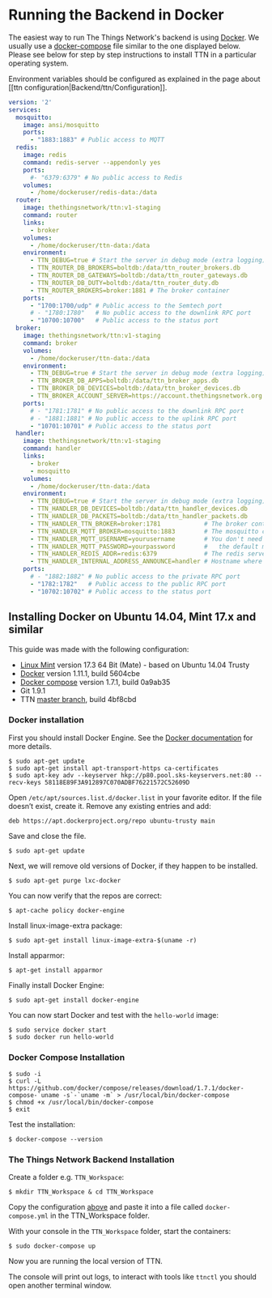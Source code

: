 # Running the Backend in Docker

The easiest way to run The Things Network's backend is using [Docker](https://www.docker.com/). We usually use a [docker-compose](https://docs.docker.com/compose/) file similar to the one displayed below. Please see below for step by step instructions to install TTN in a particular operating system.

Environment variables should be configured as explained in the page about [[ttn configuration|Backend/ttn/Configuration]].

```yaml
version: '2'
services:
  mosquitto:
    image: ansi/mosquitto
    ports:
      - "1883:1883" # Public access to MQTT
  redis:
    image: redis
    command: redis-server --appendonly yes
    ports:
      #- "6379:6379" # No public access to Redis
    volumes:
      - /home/dockeruser/redis-data:/data
  router:
    image: thethingsnetwork/ttn:v1-staging
    command: router
    links:
      - broker
    volumes:
      - /home/dockeruser/ttn-data:/data
    environment:
      - TTN_DEBUG=true # Start the server in debug mode (extra logging)
      - TTN_ROUTER_DB_BROKERS=boltdb:/data/ttn_router_brokers.db
      - TTN_ROUTER_DB_GATEWAYS=boltdb:/data/ttn_router_gateways.db
      - TTN_ROUTER_DB_DUTY=boltdb:/data/ttn_router_duty.db
      - TTN_ROUTER_BROKERS=broker:1881 # The broker container
    ports:
      - "1700:1700/udp" # Public access to the Semtech port
      # - "1780:1780"   # No public access to the downlink RPC port
      - "10700:10700"   # Public access to the status port
  broker:
    image: thethingsnetwork/ttn:v1-staging
    command: broker
    volumes:
      - /home/dockeruser/ttn-data:/data
    environment:
      - TTN_DEBUG=true # Start the server in debug mode (extra logging)
      - TTN_BROKER_DB_APPS=boltdb:/data/ttn_broker_apps.db
      - TTN_BROKER_DB_DEVICES=boltdb:/data/ttn_broker_devices.db
      - TTN_BROKER_ACCOUNT_SERVER=https://account.thethingsnetwork.org
    ports:
      # - "1781:1781" # No public access to the downlink RPC port
      # - "1881:1881" # No public access to the uplink RPC port
      - "10701:10701" # Public access to the status port
  handler:
    image: thethingsnetwork/ttn:v1-staging
    command: handler
    links:
      - broker
      - mosquitto
    volumes:
      - /home/dockeruser/ttn-data:/data
    environment:
      - TTN_DEBUG=true # Start the server in debug mode (extra logging)
      - TTN_HANDLER_DB_DEVICES=boltdb:/data/ttn_handler_devices.db
      - TTN_HANDLER_DB_PACKETS=boltdb:/data/ttn_handler_packets.db
      - TTN_HANDLER_TTN_BROKER=broker:1781            # The broker container
      - TTN_HANDLER_MQTT_BROKER=mosquitto:1883        # The mosquitto container
      - TTN_HANDLER_MQTT_USERNAME=yourusername        # You don't need this if you use
      - TTN_HANDLER_MQTT_PASSWORD=yourpassword        #   the default mosquitto server
      - TTN_HANDLER_REDIS_ADDR=redis:6379             # The redis server
      - TTN_HANDLER_INTERNAL_ADDRESS_ANNOUNCE=handler # Hostname where brokers can reach the handler
    ports:
      # - "1882:1882" # No public access to the private RPC port
      - "1782:1782"   # Public access to the public RPC port
      - "10702:10702" # Public access to the status port
```

## Installing Docker on Ubuntu 14.04, Mint 17.x and similar

This guide was made with the following configuration:

- [Linux Mint](https://linuxmint.com/) version 17.3 64 Bit (Mate) - based on Ubuntu 14.04 Trusty
- [Docker](https://www.docker.com/) version 1.11.1, build 5604cbe
- [Docker compose](https://docs.docker.com/compose/) version 1.7.1, build 0a9ab35
- Git 1.9.1
- TTN [master branch](https://github.com/TheThingsNetwork/ttn/commits/master), build 4bf8cbd

### Docker installation

First you should install Docker Engine. See the [Docker documentation](https://docs.docker.com/engine/installation/linux/ubuntulinux/) for more details.

```
$ sudo apt-get update
$ sudo apt-get install apt-transport-https ca-certificates
$ sudo apt-key adv --keyserver hkp://p80.pool.sks-keyservers.net:80 --recv-keys 58118E89F3A912897C070ADBF76221572C52609D
```

Open `/etc/apt/sources.list.d/docker.list` in your favorite editor. If the file doesn’t exist, create it. Remove any existing entries and add:

```
deb https://apt.dockerproject.org/repo ubuntu-trusty main
```

Save and close the file.

```
$ sudo apt-get update
```

Next, we will remove old versions of Docker, if they happen to be installed.

```
$ sudo apt-get purge lxc-docker
```

You can now verify that the repos are correct:

```
$ apt-cache policy docker-engine
```

Install linux-image-extra package:

```
$ sudo apt-get install linux-image-extra-$(uname -r)
```

Install apparmor:

```
$ apt-get install apparmor
```

Finally install Docker Engine:

```
$ sudo apt-get install docker-engine
```

You can now start Docker and test with the `hello-world` image:

```
$ sudo service docker start
$ sudo docker run hello-world
```

### Docker Compose Installation

```
$ sudo -i
$ curl -L https://github.com/docker/compose/releases/download/1.7.1/docker-compose-`uname -s`-`uname -m` > /usr/local/bin/docker-compose
$ chmod +x /usr/local/bin/docker-compose
$ exit
```

Test the installation:

```
$ docker-compose --version
```

### The Things Network Backend Installation

Create a folder e.g. `TTN_Workspace`:

```
$ mkdir TTN_Workspace & cd TTN_Workspace
```

Copy the configuration [above](#running-the-backend-in-docker) and paste it into a file called `docker-compose.yml` in the TTN_Workspace folder.

With your console in the `TTN_Workspace` folder, start the containers:

```
$ sudo docker-compose up
```

Now you are running the local version of TTN.

The console will print out logs, to interact with tools like `ttnctl` you should open another terminal window.